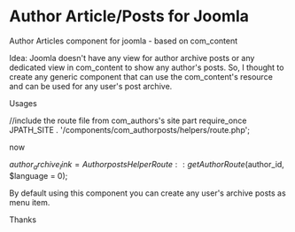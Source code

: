 # Author Article/Posts for Joomla

Author Articles component for joomla - based on com_content 

Idea: Joomla doesn't have any view for author archive posts or any dedicated view in com_content to show any author's posts. So, I thought to create any generic component that can use the com_content's resource  and can be used for any user's post archive.


Usages

//include the route file from com_authors's site part
require_once JPATH_SITE . '/components/com_authorposts/helpers/route.php';

now 

$author_archive_link = AuthorpostsHelperRoute::getAuthorRoute($author_id, $language = 0);


By default using this component you can create any user's archive posts as menu item.

Thanks


